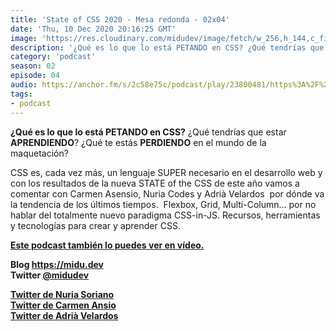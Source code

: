 ```yaml
---
title: 'State of CSS 2020 - Mesa redonda - 02x04'
date: 'Thu, 10 Dec 2020 20:16:25 GMT'
image: 'https://res.cloudinary.com/midudev/image/fetch/w_256,h_144,c_fill,f_auto/https://d3t3ozftmdmh3i.cloudfront.net/production/podcast_uploaded_episode/7340239/7340239-1607631394105-61a0eec2ded8.jpg'
description: '¿Qué es lo que lo está PETANDO en CSS? ¿Qué tendrías que estar APRENDIENDO? ¿Qué te estás PERDIENDO en el mundo de la maquetación? CSS es, cada vez más, un lenguaje SUPER necesario'
category: 'podcast'
season: 02
episode: 04
audio: https://anchor.fm/s/2c58e75c/podcast/play/23800481/https%3A%2F%2Fd3ctxlq1ktw2nl.cloudfront.net%2Fstaging%2F2020-11-10%2F68107a6f-f9c3-ae9c-40df-b271684ed2fa.m4a
tags:
- podcast
---
```


<p><strong>¿Qué es lo que lo está PETANDO en CSS?</strong> ¿Qué tendrías que estar <strong>APRENDIENDO</strong>? ¿Qué te estás <strong>PERDIENDO</strong> en el mundo de la maquetación?</p>
<p>CSS es, cada vez más, un lenguaje SUPER necesario en el desarrollo web y con los resultados de la nueva STATE of the CSS de este año vamos a comentar con Carmen Asensio, Nuria Codes y Adrià Velardos &nbsp;por dónde va la tendencia de los últimos tiempos. &nbsp;Flexbox, Grid, Multi-Column… por no hablar del totalmente nuevo paradigma CSS-in-JS. Recursos, herramientas y tecnologías para crear y aprender CSS.</p>
<p><a href="https://www.youtube.com/watch?v=d38uuW9L3Os&amp;feature=youtu.be"><strong>Este podcast también lo puedes ver en vídeo.</strong></a></p>
<p><strong>Blog </strong><a href="https://midu.dev"><strong>https://midu.dev</strong></a><strong><br>
Twitter </strong><a href="https://twitter.com/midudev"><strong>@midudev</strong></a></p>
<p><a href="https://twitter.com/nuria_codes"><strong>Twitter de Nuria Soriano</strong></a><strong><br>
</strong><a href="https://twitter.com/carmenansio"><strong>Twitter de Carmen Ansio</strong></a><strong><br>
</strong><a href="https://twitter.com/adridoz"><strong>Twitter de Adrià Velardos</strong></a></p>

